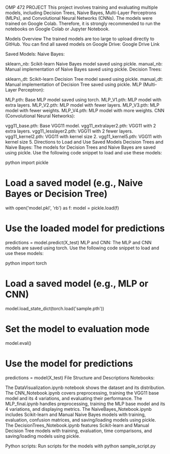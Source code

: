 OMP 472 PROJECT
This project involves training and evaluating multiple models, including Decision Trees, Naive Bayes, Multi-Layer Perceptrons (MLPs), and Convolutional Neural Networks (CNNs). The models were trained on Google Colab. Therefore, it is strongly recommended to run the notebooks on Google Colab or Jupyter Notebook.

Models Overview
The trained models are too large to upload directly to GitHub. You can find all saved models on Google Drive:
Google Drive Link

Saved Models:
Naive Bayes:

sklearn_nb: Scikit-learn Naive Bayes model saved using pickle.
manual_nb: Manual implementation of Naive Bayes saved using pickle.
Decision Trees:

sklearn_dt: Scikit-learn Decision Tree model saved using pickle.
manual_dt: Manual implementation of Decision Tree saved using pickle.
MLP (Multi-Layer Perceptron):

MLP.pth: Base MLP model saved using torch.
MLP_V1.pth: MLP model with extra layers.
MLP_V2.pth: MLP model with fewer layers.
MLP_V3.pth: MLP model with fewer weights.
MLP_V4.pth: MLP model with more weights.
CNN (Convolutional Neural Networks):

vgg11_base.pth: Base VGG11 model.
vgg11_extralayer2.pth: VGG11 with 2 extra layers.
vgg11_lesslayer2.pth: VGG11 with 2 fewer layers.
vgg11_kernel2.pth: VGG11 with kernel size 2.
vgg11_kernel5.pth: VGG11 with kernel size 5.
Directions to Load and Use Saved Models
Decision Trees and Naive Bayes:
The models for Decision Trees and Naive Bayes are saved using pickle. Use the following code snippet to load and use these models:

python
import pickle

# Load a saved model (e.g., Naive Bayes or Decision Tree)
with open('model.pkl', 'rb') as f:
    model = pickle.load(f)

# Use the loaded model for predictions
predictions = model.predict(X_test)
MLP and CNN:
The MLP and CNN models are saved using torch. Use the following code snippet to load and use these models:

python
import torch

# Load a saved model (e.g., MLP or CNN)
model.load_state_dict(torch.load('sample.pth'))

# Set the model to evaluation mode
model.eval()

# Use the model for predictions
predictions = model(X_test)
File Structure and Descriptions
Notebooks:

The DataVisualization.ipynb notebook shows the dataset and its distribution. The CNN_Notebook.ipynb covers preprocessing, training the VGG11 base model and its 4 variations, and evaluating their performance. The MLP_final.ipynb handles preprocessing, training the MLP base model and its 4 variations, and displaying metrics. The NaiveBayes_Notebook.ipynb includes Scikit-learn and Manual Naive Bayes models with training, evaluation, confusion matrices, and saving/loading models using pickle. The DecisionTrees_Notebook.ipynb features Scikit-learn and Manual Decision Tree models with training, evaluation, time comparisons, and saving/loading models using pickle.

Python scripts: Run scripts for the models with python sample_script.py

